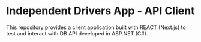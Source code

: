 # Independent Drivers App - API Client

This repository provides a client application built with REACT (Next.js) to test and interact with DB API developed in ASP.NET (C#).
